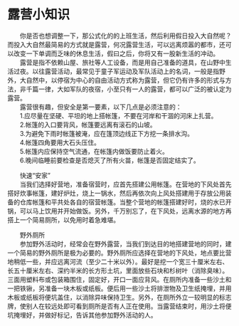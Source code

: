 # 露营小知识  

&emsp;&emsp;你是否也想调整一下，那公式化的的上班生活，然后利用假日投入大自然呢？而投入大自然最简易的方式就是露营，何况露营生活，可以远离烦嚣的都市，还可以改变一下单调而乏味的休息生活，假曰之后，你将又有一股新生活的冲动。  
&emsp;&emsp;露营是指不依赖山屋、旅社等人工设备，而是用自己准备的道具，在山野中生活过夜。以往露营活动，最常见于童子军运动及军队活动上的名词，一般是指野外，大自然中，以停宿为中心的自由活动方式称为露营，但它仍有许多的形式与方法，非千篇一律，大如军队的夜宿，小至只有一人的露营，都可以广泛的被认定为露营。  
&emsp;&emsp;露营很有趣，但安全是第一要素，以下几点是必须注意的：  
&emsp;&emsp;1.应尽量在坚硬、平坦的地上搭帐篷，不要在河岸和干涸的河床上扎营。  
&emsp;&emsp;2.帐篷的入口要背风，帐篷要远离有滚石的山坡。  
&emsp;&emsp;3.为避免下雨时帐篷被淹，应在篷顶边线正下方挖一条排水沟。  
&emsp;&emsp;4.帐篷四角要用大石头压住。  
&emsp;&emsp;5.帐篷内应保持空气流通，在帐篷内做饭要防止着火。  
&emsp;&emsp;6.晚间临睡前要检查是否熄灭了所有火苗，帐篷是否固定结实了。  

&emsp;&emsp;快速“安家”  
&emsp;&emsp;当我们选择好营地，准备宿营时，应首先搭建公用帐篷。在营地的下风处首先搭好炊事帐篷，建好炉灶，烧上一锅水，然后再依次向上风处搭建用于存放公用装备的仓库帐篷和平共处各自的宿营帐篷。当整个营地的帐篷搭建好时，烧的水已开锅，可以马上饮用并开始做饭。另外，千万别忘了，在下风处，远离水源的地方再搭上一个简易厕所，以免用时着急难堪。  

&emsp;&emsp;野外厕所  
&emsp;&emsp;参加野外活动时，经常会在野外露营，当我们到达目的地搭建营地的同时，建一个简易的野外厕所是极为必要的。野外厕所应选择在营地的下风处，地点要比营地稍低一些，并应远离河流（至少二十米以外）。最好是挖一个宽三十厘米左右、长五十厘米左右、深约半米的长方形土坑，里面放些石块和杉树叶（消除臭味）。三面用塑料布或包装箱围住，固定好，开口一面应背风。在厕所内准备一些沙土和一把铁锹，另准备一块木板或纸板。便后用一些沙土将排泄物及卫生纸掩埋，并用木板或纸板将便坑盖住，以消除异味保持卫生。另外，在厕所外立一较明显的标志牌，使别人在较远处即可看到厕所是否有人正在使用。当露营结束时，用沙土将便坑掩埋好，并做好标记，告诉其他参加野外活动的人。  

